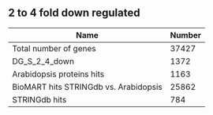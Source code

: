 ## 2 to 4 fold down regulated

| Name | Number |
| ----- | ----- |
| Total number of genes | 37427 |
| DG_S_2_4_down | 1372 |
| Arabidopsis proteins hits | 1163 |
| BioMART hits STRINGdb vs. Arabidopsis | 25862 |
| STRINGdb hits | 784 |
